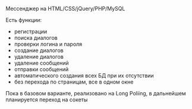 Мессенджер на HTML/CSS/jQuery/PHP/MySQL

Есть функции:
- регистрации
- поиска диалогов
- проверки логина и пароля
- создание диалогов
- удаление диалогов
- удаление сообщений
- отправки сообщений
- автоматического создания всех БД при их отсутствии
- без перехода по страницам, все в одном окне

Пока в базовом варианте, реализовано на Long Poliing, в дальнейшем планируется переход на сокеты
